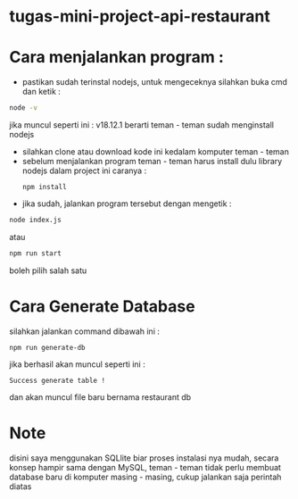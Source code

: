 # tugas-mini-project-api-restaurant

# Cara menjalankan program :

* pastikan sudah terinstal nodejs, untuk mengeceknya silahkan buka cmd dan ketik : 
```bash
node -v
```
jika muncul seperti ini : v18.12.1 berarti teman - teman sudah menginstall nodejs

* silahkan clone atau download kode ini kedalam komputer teman - teman
* sebelum menjalankan program teman - teman harus install dulu library nodejs dalam project ini caranya :
  ```
  npm install
  ```
* jika sudah, jalankan program tersebut dengan mengetik : 
```bash
node index.js
```
atau

```bash
npm run start
```
boleh pilih salah satu

# Cara Generate Database 
silahkan jalankan command dibawah ini : 
```
npm run generate-db
```
jika berhasil akan muncul seperti ini : 

```
Success generate table !
```
dan akan muncul file baru bernama restaurant db

# Note
disini saya menggunakan SQLlite biar proses instalasi nya mudah, secara konsep hampir sama dengan MySQL, teman - teman tidak perlu membuat database baru di komputer masing - masing, cukup jalankan saja perintah diatas
